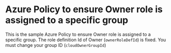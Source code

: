# Azure Policy to ensure Owner role is assigned to a specific group
This is the sample Azure Policy to ensure Owner role is assigned to a specific group. The role definition Id of Owner (`ownerRoleDefId`) is fixed. You must change your group ID (`cloudOwnerGroupId`)